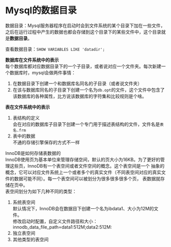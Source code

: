 # Mysql的数据目录

数据目录：Mysql服务器程序在启动时会到文件系统的某个目录下加在一些文件，之后在运行过程中产生的数据也都会存储到这个目录下的某些文件中，这个目录就是**数据目录**。

查看数据目录：`SHOW VARIABLES LIKE 'datadir';`

**数据库在文件系统中的表示**  
每个数据库都对应数据目录下的一个子目录，或者说对应一个文件夹。每次新建一个数据库时，mysql会做两件事情：
1. 在数据目录下创建一个和数据库名同名的子目录（或者说文件夹）
2. 在该与数据库同名的子目录下创建一个名为`db.opt`的文件，这个文件中包含了该数据库的各种属性，比方说该数据库的字符集和比较规则是个啥。

**表在文件系统中的表示**
1. 表结构的定义  
    会在对应的数据库子目录下创建一个专门用于描述表结构的文件，文件名是`表名.frm`
2. 表中的数据  
    不通的存储引擎保存的方式不一样

InnoDB是如何存储表数据的  
InnoDB使用页为基本单位来管理存储空间，默认的页大小为16KB。为了更好的管理这些页，InnoDB有一个表空间或者文件空间的概念。这个表空间是一个
抽象的概念，它可以对应文件系统上一个或者多个的真实文件（不同表空间对应的真实文件的数据可能不同）。每一个表空间可以被划分为很多很多很多个页，
表数据就存储在页中。  
表空间划分为如下几种不同的类型：
1. 系统表空间  
    默认情况下，InnoDB会在数据目下创建一个名为ibdata1、大小为12M的文件。  
    修改启动时配置，自定义文件路径和大小：innodb_data_file_path=data1:512M;data2:512M:
2. 独立表空间
3. 其他类型的表空间




